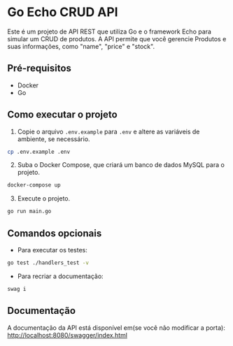 # Go Echo CRUD API

Este é um projeto de API REST que utiliza Go e o framework Echo para simular um CRUD de produtos. A API permite que você gerencie Produtos e suas informações, como "name", "price" e "stock".

## Pré-requisitos

- Docker
- Go

## Como executar o projeto

1. Copie o arquivo `.env.example` para `.env` e altere as variáveis de ambiente, se necessário.

```bash
cp .env.example .env
```

2. Suba o Docker Compose, que criará um banco de dados MySQL para o projeto.

```bash
docker-compose up
```

3. Execute o projeto.

```bash
go run main.go
```

## Comandos opcionais

- Para executar os testes:

```bash
go test ./handlers_test -v
```

- Para recriar a documentação:

```bash
swag i
```

## Documentação

A documentação da API está disponível em(se você não modificar a porta): [http://localhost:8080/swagger/index.html](http://localhost:8080/swagger/index.html)